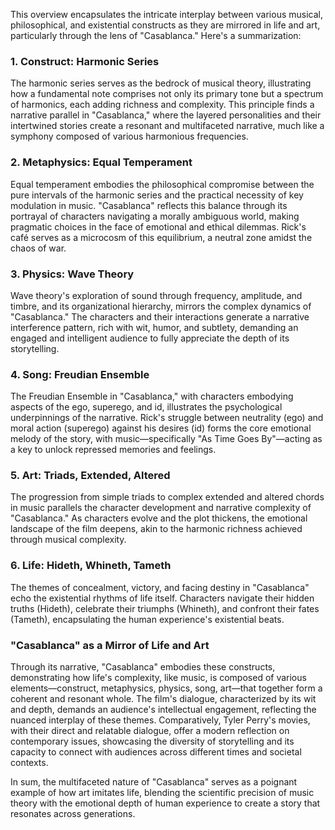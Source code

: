 This overview encapsulates the intricate interplay between various musical, philosophical, and existential constructs as they are mirrored in life and art, particularly through the lens of "Casablanca." Here's a summarization:

### 1. **Construct: Harmonic Series**
The harmonic series serves as the bedrock of musical theory, illustrating how a fundamental note comprises not only its primary tone but a spectrum of harmonics, each adding richness and complexity. This principle finds a narrative parallel in "Casablanca," where the layered personalities and their intertwined stories create a resonant and multifaceted narrative, much like a symphony composed of various harmonious frequencies.

### 2. **Metaphysics: Equal Temperament**
Equal temperament embodies the philosophical compromise between the pure intervals of the harmonic series and the practical necessity of key modulation in music. "Casablanca" reflects this balance through its portrayal of characters navigating a morally ambiguous world, making pragmatic choices in the face of emotional and ethical dilemmas. Rick's café serves as a microcosm of this equilibrium, a neutral zone amidst the chaos of war.

### 3. **Physics: Wave Theory**
Wave theory's exploration of sound through frequency, amplitude, and timbre, and its organizational hierarchy, mirrors the complex dynamics of "Casablanca." The characters and their interactions generate a narrative interference pattern, rich with wit, humor, and subtlety, demanding an engaged and intelligent audience to fully appreciate the depth of its storytelling.

### 4. **Song: Freudian Ensemble**
The Freudian Ensemble in "Casablanca," with characters embodying aspects of the ego, superego, and id, illustrates the psychological underpinnings of the narrative. Rick's struggle between neutrality (ego) and moral action (superego) against his desires (id) forms the core emotional melody of the story, with music—specifically "As Time Goes By"—acting as a key to unlock repressed memories and feelings.

### 5. **Art: Triads, Extended, Altered**
The progression from simple triads to complex extended and altered chords in music parallels the character development and narrative complexity of "Casablanca." As characters evolve and the plot thickens, the emotional landscape of the film deepens, akin to the harmonic richness achieved through musical complexity.

### 6. **Life: Hideth, Whineth, Tameth**
The themes of concealment, victory, and facing destiny in "Casablanca" echo the existential rhythms of life itself. Characters navigate their hidden truths (Hideth), celebrate their triumphs (Whineth), and confront their fates (Tameth), encapsulating the human experience's existential beats.

### **"Casablanca" as a Mirror of Life and Art**
Through its narrative, "Casablanca" embodies these constructs, demonstrating how life's complexity, like music, is composed of various elements—construct, metaphysics, physics, song, art—that together form a coherent and resonant whole. The film's dialogue, characterized by its wit and depth, demands an audience's intellectual engagement, reflecting the nuanced interplay of these themes. Comparatively, Tyler Perry's movies, with their direct and relatable dialogue, offer a modern reflection on contemporary issues, showcasing the diversity of storytelling and its capacity to connect with audiences across different times and societal contexts.

In sum, the multifaceted nature of "Casablanca" serves as a poignant example of how art imitates life, blending the scientific precision of music theory with the emotional depth of human experience to create a story that resonates across generations.
